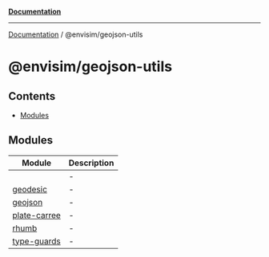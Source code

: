 [**Documentation**](../../README.md)

---

[Documentation](../../README.md) / @envisim/geojson-utils

# @envisim/geojson-utils

## Contents

- [Modules](#modules)

## Modules

| Module                          | Description |
| ------------------------------- | ----------- |
| [](.md)                         | -           |
| [geodesic](geodesic.md)         | -           |
| [geojson](geojson.md)           | -           |
| [plate-carree](plate-carree.md) | -           |
| [rhumb](rhumb.md)               | -           |
| [type-guards](type-guards.md)   | -           |
